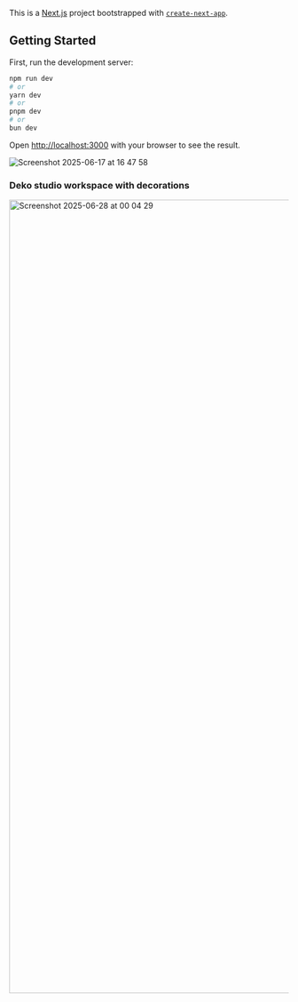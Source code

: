 This is a [Next.js](https://nextjs.org) project bootstrapped with [`create-next-app`](https://nextjs.org/docs/app/api-reference/cli/create-next-app).

## Getting Started

First, run the development server:

```bash
npm run dev
# or
yarn dev
# or
pnpm dev
# or
bun dev
```

Open [http://localhost:3000](http://localhost:3000) with your browser to see the result.



![Screenshot 2025-06-17 at 16 47 58](https://github.com/user-attachments/assets/d860f518-d69e-44df-9395-ea69004a6b63)

### Deko studio workspace with decorations
<img width="1428" alt="Screenshot 2025-06-28 at 00 04 29" src="https://github.com/user-attachments/assets/d05b245a-40c7-4ac3-9460-47d0a2ecb4a2" />
